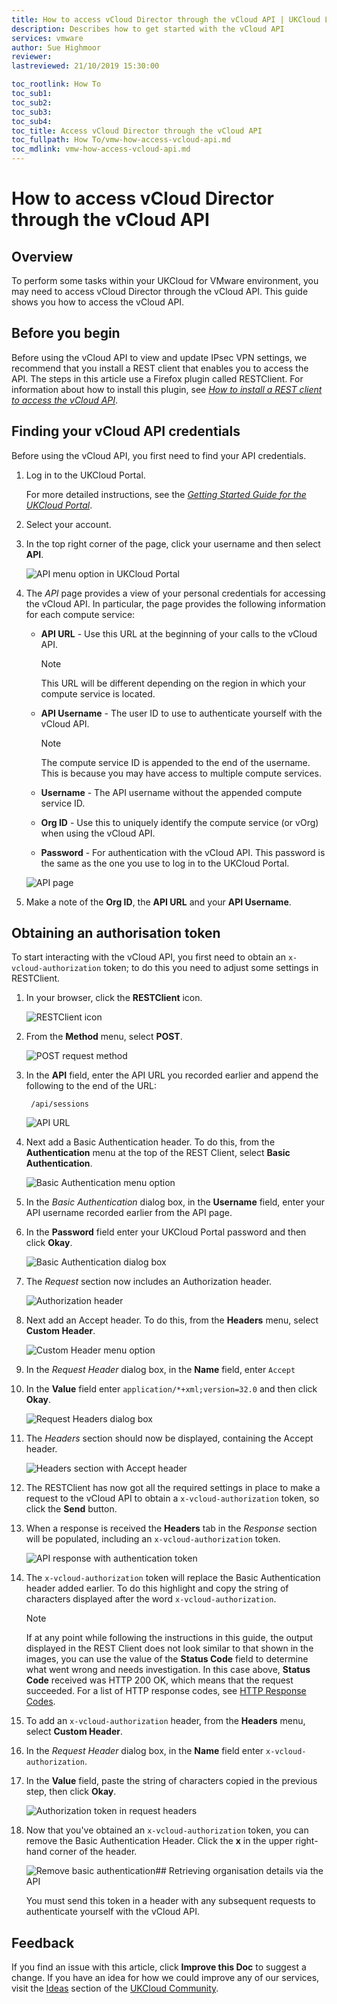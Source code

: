 ```yaml
---
title: How to access vCloud Director through the vCloud API | UKCloud Ltd
description: Describes how to get started with the vCloud API
services: vmware
author: Sue Highmoor
reviewer: 
lastreviewed: 21/10/2019 15:30:00

toc_rootlink: How To
toc_sub1:
toc_sub2:
toc_sub3:
toc_sub4:
toc_title: Access vCloud Director through the vCloud API
toc_fullpath: How To/vmw-how-access-vcloud-api.md
toc_mdlink: vmw-how-access-vcloud-api.md
---
```


# How to access vCloud Director through the vCloud API

## Overview

To perform some tasks within your UKCloud for VMware environment, you may need to access vCloud Director through the vCloud API. This guide shows you how to access the vCloud API.

## Before you begin

Before using the vCloud API to view and update IPsec VPN settings, we recommend that you install a REST client that enables you to access the API. The steps in this article use a Firefox plugin called RESTClient. For information about how to install this plugin, see [*How to install a REST client to access the vCloud API*](vmw-how-install-vcloud-api-rest-client.md).

## Finding your vCloud API credentials

Before using the vCloud API, you first need to find your API credentials.

1. Log in to the UKCloud Portal.

    For more detailed instructions, see the [*Getting Started Guide for the UKCloud Portal*](../portal/ptl-gs.md).

2. Select your account.

3. In the top right corner of the page, click your username and then select **API**.

    ![API menu option in UKCloud Portal](images/vmw-portal-mnu-api.png)

4. The *API* page provides a view of your personal credentials for accessing the vCloud API. In particular, the page provides the following information for each compute service:

    - **API URL** - Use this URL at the beginning of your calls to the vCloud API.

        > [!NOTE]
        > This URL will be different depending on the region in which your compute service is located.

    - **API Username** - The user ID to use to authenticate yourself with the vCloud API.

        > [!NOTE]
        > The compute service ID is appended to the end of the username. This is because you may have access to multiple compute services.

    - **Username** - The API username without the appended compute service ID.

    - **Org ID** - Use this to uniquely identify the compute service (or vOrg) when using the vCloud API.

    - **Password** - For authentication with the vCloud API. This password is the same as the one you use to log in to the UKCloud Portal.

    ![API page](images/vmw-portal-api-details.png)

5. Make a note of the **Org ID**, the **API URL** and your **API Username**.

## Obtaining an authorisation token

To start interacting with the vCloud API, you first need to obtain an `x-vcloud-authorization` token; to do this you need to adjust some settings in RESTClient.

1. In your browser, click the **RESTClient** icon.

    ![RESTClient icon](images/vmw-firefox-restclient-icon.png)

2. From the **Method** menu, select **POST**.

    ![POST request method](images/vmw-restclient-request-method-post.png)

3. In the **API** field, enter the API URL you recorded earlier and append the following to the end of the URL:

        /api/sessions

    ![API URL](images/vmw-restclient-api-url.png)

4. Next add a Basic Authentication header. To do this, from the **Authentication** menu at the top of the REST Client, select **Basic Authentication**.

    ![Basic Authentication menu option](images/vmw-restclient-basic-authentication.png)

5. In the *Basic Authentication* dialog box, in the **Username** field, enter your API username recorded earlier from the API page.

6. In the **Password** field enter your UKCloud Portal password and then click **Okay**.

    ![Basic Authentication dialog box](images/vmw-restclient-authentication-details.png)

7. The *Request* section now includes an Authorization header.

    ![Authorization header](images/vmw-restclient-authentication-header.png)

8. Next add an Accept header. To do this, from the **Headers** menu, select **Custom Header**.

    ![Custom Header menu option](images/vmw-restclient-custom-header.png)

9. In the *Request Header* dialog box, in the **Name** field, enter `Accept`

10. In the **Value** field enter `application/*+xml;version=32.0` and then click **Okay**.

    ![Request Headers dialog box](images/Request_Headers_dialog_box_2.png)

11. The *Headers* section should now be displayed, containing the Accept header.

    ![Headers section with Accept header](images/vmw-restclient-accept-header.png)

12. The RESTClient has now got all the required settings in place to make a request to the vCloud API to obtain a `x-vcloud-authorization` token, so click the **Send** button.

13. When a response is received the **Headers** tab in the *Response* section will be populated, including an `x-vcloud-authorization` token.

    ![API response with authentication token](images/vmw-restclient-authentication-token.png)

14. The `x-vcloud-authorization` token will replace the Basic Authentication header added earlier. To do this highlight and copy the string of characters displayed after the word `x-vcloud-authorization`.

    > [!NOTE]
    > If at any point while following the instructions in this guide, the output displayed in the REST Client does not look similar to that shown in the images, you can use the value of the **Status Code** field to determine what went wrong and needs investigation. In this case above, **Status Code** received was HTTP 200 OK, which means that the request succeeded. For a list of HTTP response codes, see [HTTP Response Codes](https://developer.mozilla.org/en-US/docs/Web/HTTP/Status).

15. To add an `x-vcloud-authorization` header, from the **Headers** menu, select **Custom Header**.

16. In the *Request Header* dialog box, in the **Name** field enter `x-vcloud-authorization`.

17. In the **Value** field, paste the string of characters copied in the previous step, then click **Okay**.

    ![Authorization token in request headers](images/vmw-restclient-request-headers-token.png)

18. Now that you've obtained an `x-vcloud-authorization` token, you can remove the Basic Authentication Header. Click the **x** in the upper right-hand corner of the header.

    ![Remove basic authentication](images/vmw-restclient-basic-authentication-remove.png)## Retrieving organisation details via the API

    You must send this token in a header with any subsequent requests to authenticate yourself with the vCloud API.

## Feedback

If you find an issue with this article, click **Improve this Doc** to suggest a change. If you have an idea for how we could improve any of our services, visit the [Ideas](https://community.ukcloud.com/ideas) section of the [UKCloud Community](https://community.ukcloud.com).
